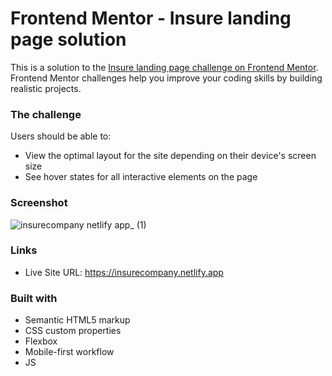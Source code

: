 # Frontend Mentor - Insure landing page solution

This is a solution to the [Insure landing page challenge on Frontend Mentor](https://www.frontendmentor.io/challenges/insure-landing-page-uTU68JV8). Frontend Mentor challenges help you improve your coding skills by building realistic projects. 

### The challenge

Users should be able to:

- View the optimal layout for the site depending on their device's screen size
- See hover states for all interactive elements on the page

### Screenshot

![insurecompany netlify app_ (1)](https://user-images.githubusercontent.com/89296394/164986336-cb7acdd8-7d82-47b2-937a-e2e9dd5364f5.png)

### Links

- Live Site URL: https://insurecompany.netlify.app

### Built with

- Semantic HTML5 markup
- CSS custom properties
- Flexbox
- Mobile-first workflow
- JS

